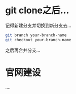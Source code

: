 # git clone之后... 

记得新建分支并切换到新分支去...

``` bash
git branch your-branch-name
git checkout your-branch-name 
```
  
之后再合并分支...

# 官网建设

....
